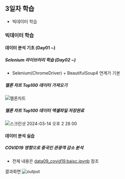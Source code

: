 ## 3일차 학습
- 빅데이터 학습

### 빅데이터 학습

#### 데이터 분석 기초 (Day01 ~)

##### Selenium 라이브러리 학습 (Day02 ~)
- Selenium(ChromeDriver) + BeautifulSoup4 연계가 기본

##### 멜론 차트 Top100 데이터 가져오기
![멜론차트](https://github.com/king-dong-gun/python_bigdata_analyze/assets/160683545/7418619f-6fbf-4d70-8400-e7b8f934d922)

##### 멜론 차트 Top100 데이터 엑셀파일 저장완료
![스크린샷 2024-03-14 오후 2 28 00](https://github.com/king-dong-gun/python_bigdata_analyze/assets/160683545/65bd436e-a4eb-45d4-b970-51b4174c25c7)



#### 데이터 분석 실습

##### COVID19 영향으로 중국인 관광객 감소 분석

- 전체 내용은 [data09_covid19.baisc.ipynb](https://github.com/king-dong-gun/python_bigdata_analyze/assets/160683545/3cf65bcb-d78c-4b80-a87a-916bdb92574f) 참조

결과화면
![output](https://github.com/king-dong-gun/python_bigdata_analyze/assets/160683545/a0317b5c-5b81-43f5-af53-35fe7e9187c0)



